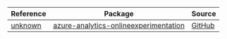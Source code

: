 | Reference | Package | Source |
|---|---|---|
|[unknown](analytics-onlineexperimentation-readme.md)|[azure-analytics-onlineexperimentation](https://repo1.maven.org/maven2/com/azure/azure-analytics-onlineexperimentation)|[GitHub](https://github.com/Azure/azure-sdk-for-java/blob/main/sdk/onlineexperimentation/azure-analytics-onlineexperimentation)|
